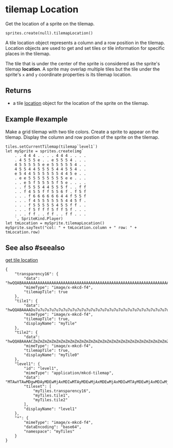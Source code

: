 # tilemap Location

Get the location of a sprite on the tilemap.

```sig
sprites.create(null).tilemapLocation()
```

A tile location object represents a column and a row position in the tilemap. Location objects are used to get and set tiles or tile information for specific places in the tilemap.

The tile that is under the center of the sprite is considered as the sprite's tilemap **location**. A sprite may overlap multiple tiles but the tile under the sprite's `x` and `y` coordinate properties is its tilemap location.

## Returns

* a tile [location](/reference/tiles/location) object for the location of the sprite on the tilemap.

## Example #example

Make a grid tilemap with two tile colors. Create a sprite to appear on the tilemap. Display the column and row postion of the sprite on the tilemap.

```blocks
tiles.setCurrentTilemap(tilemap`level1`)
let mySprite = sprites.create(img`
    . . 4 4 4 . . . . 4 4 4 . . . . 
    . 4 5 5 5 e . . e 5 5 5 4 . . . 
    4 5 5 5 5 5 e e 5 5 5 5 5 4 . . 
    4 5 5 4 4 5 5 5 5 4 4 5 5 4 . . 
    e 5 4 4 5 5 5 5 5 5 4 4 5 e . . 
    . e e 5 5 5 5 5 5 5 5 e e . . . 
    . . e 5 f 5 5 5 5 f 5 e . . . . 
    . . f 5 5 5 4 4 5 5 5 f . . f f 
    . . f 4 5 5 f f 5 5 6 f . f 5 f 
    . . . f 6 6 6 6 6 6 4 4 f 5 5 f 
    . . . f 4 5 5 5 5 5 5 4 4 5 f . 
    . . . f 5 5 5 5 5 4 5 5 f f . . 
    . . . f 5 f f f 5 f f 5 f . . . 
    . . . f f . . f f . . f f . . . 
    `, SpriteKind.Player)
let tmLocation = mySprite.tilemapLocation()
mySprite.sayText("col: " + tmLocation.column + " row: " + tmLocation.row)
```

## See also #seealso

[get tile location](/reference/tiles/get-tile-location)

```jres
{
    "transparency16": {
        "data": "hwQQABAAAAAAAAAAAAAAAAAAAAAAAAAAAAAAAAAAAAAAAAAAAAAAAAAAAAAAAAAAAAAAAAAAAAAAAAAAAAAAAAAAAAAAAAAAAAAAAAAAAAAAAAAAAAAAAAAAAAAAAAAAAAAAAAAAAAAAAAAAAAAAAAAAAAAAAAAAAAAAAAAAAAAAAAAAAAAAAA==",
        "mimeType": "image/x-mkcd-f4",
        "tilemapTile": true
    },
    "tile1": {
        "data": "hwQQABAAAADu7u7u7u7u7u7u7u7u7u7u7u7u7u7u7u7u7u7u7u7u7u7u7u7u7u7u7u7u7u7u7u7u7u7u7u7u7u7u7u7u7u7u7u7u7u7u7u7u7u7u7u7u7u7u7u7u7u7u7u7u7u7u7u7u7u7u7u7u7u7u7u7u7u7u7u7u7u7u7u7u7u7u7u7u7g==",
        "mimeType": "image/x-mkcd-f4",
        "tilemapTile": true,
        "displayName": "myTile"
    },
    "tile2": {
        "data": "hwQQABAAAACZmZmZmZmZmZmZmZmZmZmZmZmZmZmZmZmZmZmZmZmZmZmZmZmZmZmZmZmZmZmZmZmZmZmZmZmZmZmZmZmZmZmZmZmZmZmZmZmZmZmZmZmZmZmZmZmZmZmZmZmZmZmZmZmZmZmZmZmZmZmZmZmZmZmZmZmZmZmZmZmZmZmZmZmZmQ==",
        "mimeType": "image/x-mkcd-f4",
        "tilemapTile": true,
        "displayName": "myTile0"
    },
    "level1": {
        "id": "level1",
        "mimeType": "application/mkcd-tilemap",
        "data": "MTAwYTAwMDgwMDAyMDEwMjAxMDIwMTAyMDEwMjAxMDEwMjAxMDIwMTAyMDEwMjAxMDIwMjAxMDIwMTAyMDEwMjAxMDIwMTAxMDIwMTAyMDEwMjAxMDIwMTAyMDIwMTAyMDEwMjAxMDIwMTAyMDEwMTAyMDEwMjAxMDIwMTAyMDEwMjAyMDEwMjAxMDIwMTAyMDEwMjAxMDEwMjAxMDIwMTAyMDEwMjAxMDIwMDAwMDAwMDAwMDAwMDAwMDAwMDAwMDAwMDAwMDAwMDAwMDAwMDAwMDAwMDAwMDAwMDAwMDAwMDAwMDAwMDAwMDAwMDAwMDAwMDAwMDAwMA==",
        "tileset": [
            "myTiles.transparency16",
            "myTiles.tile1",
            "myTiles.tile2"
        ],
        "displayName": "level1"
    },
    "*": {
        "mimeType": "image/x-mkcd-f4",
        "dataEncoding": "base64",
        "namespace": "myTiles"
    }
}
```
